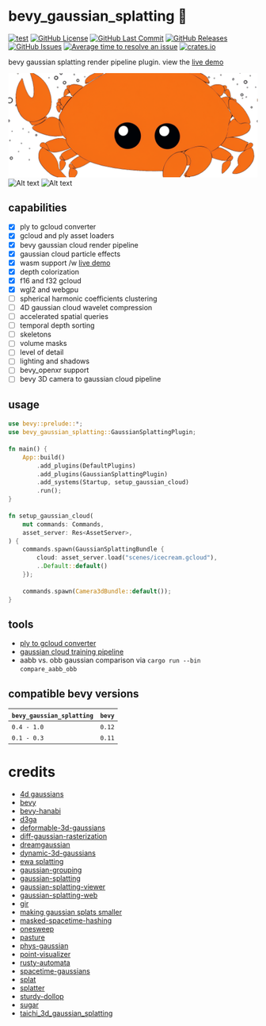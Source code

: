 # bevy_gaussian_splatting 🌌

[![test](https://github.com/mosure/bevy_gaussian_splatting/workflows/test/badge.svg)](https://github.com/Mosure/bevy_gaussian_splatting/actions?query=workflow%3Atest)
[![GitHub License](https://img.shields.io/github/license/mosure/bevy_gaussian_splatting)](https://raw.githubusercontent.com/mosure/bevy_gaussian_splatting/main/LICENSE)
[![GitHub Last Commit](https://img.shields.io/github/last-commit/mosure/bevy_gaussian_splatting)](https://github.com/mosure/bevy_gaussian_splatting)
[![GitHub Releases](https://img.shields.io/github/v/release/mosure/bevy_gaussian_splatting?include_prereleases&sort=semver)](https://github.com/mosure/bevy_gaussian_splatting/releases)
[![GitHub Issues](https://img.shields.io/github/issues/mosure/bevy_gaussian_splatting)](https://github.com/mosure/bevy_gaussian_splatting/issues)
[![Average time to resolve an issue](https://isitmaintained.com/badge/resolution/mosure/bevy_gaussian_splatting.svg)](http://isitmaintained.com/project/mosure/bevy_gaussian_splatting)
[![crates.io](https://img.shields.io/crates/v/bevy_gaussian_splatting.svg)](https://crates.io/crates/bevy_gaussian_splatting)

bevy gaussian splatting render pipeline plugin. view the [live demo](https://mosure.github.io/bevy_gaussian_splatting/index.html?arg1=cactus.gcloud)

![Alt text](docs/notferris.png)
![Alt text](docs/cactus.gif)
![Alt text](docs/bike.png)


## capabilities

- [X] ply to gcloud converter
- [X] gcloud and ply asset loaders
- [X] bevy gaussian cloud render pipeline
- [X] gaussian cloud particle effects
- [X] wasm support /w [live demo](https://mosure.github.io/bevy_gaussian_splatting/index.html?arg1=cactus.gcloud)
- [X] depth colorization
- [X] f16 and f32 gcloud
- [X] wgl2 and webgpu
- [ ] spherical harmonic coefficients clustering
- [ ] 4D gaussian cloud wavelet compression
- [ ] accelerated spatial queries
- [ ] temporal depth sorting
- [ ] skeletons
- [ ] volume masks
- [ ] level of detail
- [ ] lighting and shadows
- [ ] bevy_openxr support
- [ ] bevy 3D camera to gaussian cloud pipeline

## usage

```rust
use bevy::prelude::*;
use bevy_gaussian_splatting::GaussianSplattingPlugin;

fn main() {
    App::build()
        .add_plugins(DefaultPlugins)
        .add_plugins(GaussianSplattingPlugin)
        .add_systems(Startup, setup_gaussian_cloud)
        .run();
}

fn setup_gaussian_cloud(
    mut commands: Commands,
    asset_server: Res<AssetServer>,
) {
    commands.spawn(GaussianSplattingBundle {
        cloud: asset_server.load("scenes/icecream.gcloud"),
        ..Default::default()
    });

    commands.spawn(Camera3dBundle::default());
}
```

## tools

- [ply to gcloud converter](tools/README.md#ply-to-gcloud-converter)
- [gaussian cloud training pipeline](https://github.com/mosure/burn_gaussian_splatting)
- aabb vs. obb gaussian comparison via `cargo run --bin compare_aabb_obb`


## compatible bevy versions

| `bevy_gaussian_splatting` | `bevy` |
| :--                       | :--    |
| `0.4 - 1.0`               | `0.12` |
| `0.1 - 0.3`               | `0.11` |


# credits

- [4d gaussians](https://github.com/hustvl/4DGaussians)
- [bevy](https://github.com/bevyengine/bevy)
- [bevy-hanabi](https://github.com/djeedai/bevy_hanabi)
- [d3ga](https://zielon.github.io/d3ga/)
- [deformable-3d-gaussians](https://github.com/ingra14m/Deformable-3D-Gaussians)
- [diff-gaussian-rasterization](https://github.com/graphdeco-inria/diff-gaussian-rasterization)
- [dreamgaussian](https://github.com/dreamgaussian/dreamgaussian)
- [dynamic-3d-gaussians](https://github.com/JonathonLuiten/Dynamic3DGaussians)
- [ewa splatting](https://www.cs.umd.edu/~zwicker/publications/EWASplatting-TVCG02.pdf)
- [gaussian-grouping](https://github.com/lkeab/gaussian-grouping)
- [gaussian-splatting](https://github.com/graphdeco-inria/gaussian-splatting)
- [gaussian-splatting-viewer](https://github.com/limacv/GaussianSplattingViewer/tree/main)
- [gaussian-splatting-web](https://github.com/cvlab-epfl/gaussian-splatting-web)
- [gir](https://3dgir.github.io/)
- [making gaussian splats smaller](https://aras-p.info/blog/2023/09/13/Making-Gaussian-Splats-smaller/)
- [masked-spacetime-hashing](https://github.com/masked-spacetime-hashing/msth)
- [onesweep](https://arxiv.org/ftp/arxiv/papers/2206/2206.01784.pdf)
- [pasture](https://github.com/Mortano/pasture)
- [phys-gaussian](https://xpandora.github.io/PhysGaussian/)
- [point-visualizer](https://github.com/mosure/point-visualizer)
- [rusty-automata](https://github.com/mosure/rusty-automata)
- [spacetime-gaussians](https://github.com/oppo-us-research/SpacetimeGaussians)
- [splat](https://github.com/antimatter15/splat)
- [splatter](https://github.com/Lichtso/splatter)
- [sturdy-dollop](https://github.com/mosure/sturdy-dollop)
- [sugar](https://github.com/Anttwo/SuGaR)
- [taichi_3d_gaussian_splatting](https://github.com/wanmeihuali/taichi_3d_gaussian_splatting)
